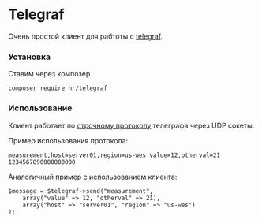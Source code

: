 # Telegraf

Очень простой клиент для рабтоты с [telegraf](https://docs.influxdata.com/telegraf/v0.13/).

### Установка

Ставим через композер

```
composer require hr/telegraf
```

### Использование

Клиент работает по [строчному протоколу](https://docs.influxdata.com/influxdb/v0.13/write_protocols/write_syntax/) телеграфа
через UDP сокеты.

Пример использования протокола:

```
measurement,host=server01,region=us-wes value=12,otherval=21 1234567890000000000
```

Аналогичный пример с использованием клиента:

```
$message = $telegraf->send("measurement",
    array("value" => 12, "otherval" => 21),
    array("host" => "server01", "region" => "us-wes")
);
```